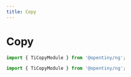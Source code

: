 ```yaml
---
title: Copy
---
```


# Copy

<div class="used-tiny">

```typescript
import { TiCopyModule } from '@opentiny/ng';
```

</div>

<div class="used-config">

```typescript
import { TiCopyModule } from '@opentiny/ng';
```

</div>
